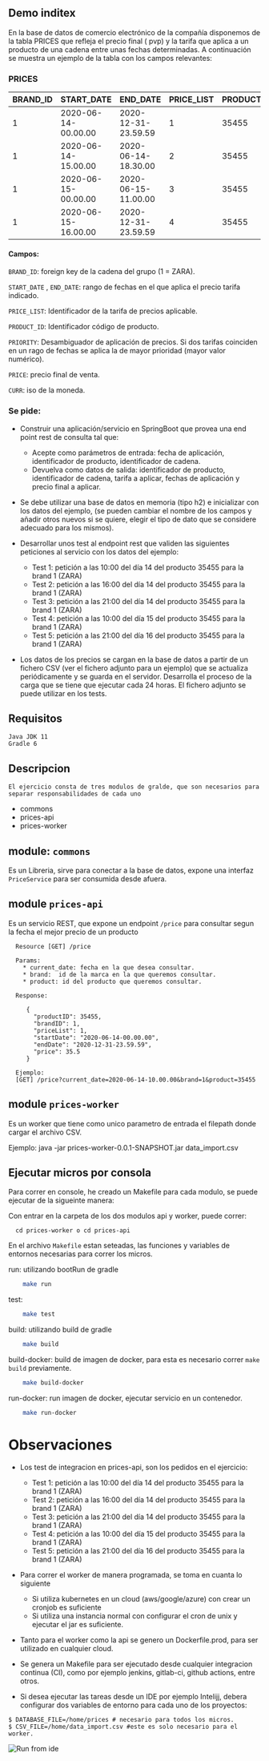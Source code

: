 ## Demo inditex

En la base de datos de comercio electrónico de la compañía disponemos de la tabla PRICES que refleja el precio final (
pvp) y la tarifa que aplica a un producto de una cadena entre unas fechas determinadas. A continuación se muestra un
ejemplo de la tabla con los campos relevantes:

### PRICES

|BRAND_ID|START_DATE |END_DATE|PRICE_LIST|PRODUCT_ID|PRIORITY|PRICE|CURR|
|--------|-------------|--------|----------|----------|--------|-----|-----|
|1|2020-06-14-00.00.00|2020-12-31-23.59.59|1|35455|0|35.50|EUR|
|1|2020-06-14-15.00.00|2020-06-14-18.30.00|2|35455|1|25.45|EUR|
|1|2020-06-15-00.00.00|2020-06-15-11.00.00|3|35455|1|30.50|EUR|
|1|2020-06-15-16.00.00|2020-12-31-23.59.59|4|35455 |1|38.95|EUR|

#### Campos:

`BRAND_ID`: foreign key de la cadena del grupo (1 = ZARA).

`START_DATE` , `END_DATE`: rango de fechas en el que aplica el precio tarifa indicado.

`PRICE_LIST`: Identificador de la tarifa de precios aplicable.

`PRODUCT_ID`: Identificador código de producto.

`PRIORITY`: Desambiguador de aplicación de precios. Si dos tarifas coinciden en un rago de fechas se aplica la de mayor
prioridad (mayor valor numérico).

`PRICE`: precio final de venta.

`CURR`: iso de la moneda.

### Se pide:

- Construir una aplicación/servicio en SpringBoot que provea una end point rest de consulta tal que:
    - Acepte como parámetros de entrada: fecha de aplicación, identificador de producto, identificador de cadena.
    - Devuelva como datos de salida: identificador de producto, identificador de cadena, tarifa a aplicar, fechas de
      aplicación y precio final a aplicar.


- Se debe utilizar una base de datos en memoria (tipo h2) e inicializar con los datos del ejemplo, (se pueden cambiar el
  nombre de los campos y añadir otros nuevos si se quiere, elegir el tipo de dato que se considere adecuado para los
  mismos).


- Desarrollar unos test al endpoint rest que validen las siguientes peticiones al servicio con los datos del ejemplo:
    - Test 1: petición a las 10:00 del día 14 del producto 35455 para la brand 1 (ZARA)
    - Test 2: petición a las 16:00 del día 14 del producto 35455 para la brand 1 (ZARA)
    - Test 3: petición a las 21:00 del día 14 del producto 35455 para la brand 1 (ZARA)
    - Test 4: petición a las 10:00 del día 15 del producto 35455 para la brand 1 (ZARA)
    - Test 5: petición a las 21:00 del día 16 del producto 35455 para la brand 1 (ZARA)


- Los datos de los precios se cargan en la base de datos a partir de un fichero CSV (ver el fichero adjunto para un
  ejemplo) que se actualiza periódicamente y se guarda en el servidor. Desarrolla el proceso de la carga que se tiene
  que ejecutar cada 24 horas. El fichero adjunto se puede utilizar en los tests.

## Requisitos

    Java JDK 11
    Gradle 6

## Descripcion

    El ejercicio consta de tres modulos de gralde, que son necesarios para separar responsabilidades de cada uno

- commons
- prices-api
- prices-worker

## module: `commons`

Es un Libreria, sirve para conectar a la base de datos, expone una interfaz `PriceService` para ser consumida desde afuera.

## module `prices-api`

Es un servicio REST, que expone un endpoint `/price` para consultar segun la fecha el mejor precio de un producto

      Resource [GET] /price
      
      Params: 
        * current_date: fecha en la que desea consultar.
        * brand:  id de la marca en la que queremos consultar.
        * product: id del producto que queremos consultar.
      
      Response: 
         
         {
           "productID": 35455,
           "brandID": 1,
           "priceList": 1,
           "startDate": "2020-06-14-00.00.00",
           "endDate": "2020-12-31-23.59.59",
           "price": 35.5
         }
         
      Ejemplo:
      [GET] /price?current_date=2020-06-14-10.00.00&brand=1&product=35455

## module `prices-worker`

Es un worker que tiene como unico parametro de entrada el filepath donde cargar el archivo CSV.

Ejemplo: java -jar prices-worker-0.0.1-SNAPSHOT.jar data_import.csv


## Ejecutar micros por consola 

Para correr en console, he creado un Makefile para cada modulo, se puede ejecutar de la sigueinte manera: 

Con entrar en la carpeta de los dos modulos api y worker, puede correr: 
  
```
  cd prices-worker o cd prices-api
  ```
En el archivo `Makefile` estan seteadas, las funciones y variables de entornos necesarias para correr los micros. 

run: utilizando bootRun de gradle
```bash
    make run
```
  test:
```bash
    make test
```

build: utilizando build de gradle
```bash
    make build
```

build-docker: build de imagen de docker, para esta es necesario correr `make build` previamente.
```bash
    make build-docker
```
run-docker: run imagen de docker, ejecutar servicio en un contenedor.
```bash
    make run-docker
```

# Observaciones

* Los test de integracion en prices-api, son los pedidos en el ejercicio:
  
    * Test 1: petición a las 10:00 del día 14 del producto 35455 para la brand 1 (ZARA)
    * Test 2: petición a las 16:00 del día 14 del producto 35455 para la brand 1 (ZARA)
    * Test 3: petición a las 21:00 del día 14 del producto 35455 para la brand 1 (ZARA)
    * Test 4: petición a las 10:00 del día 15 del producto 35455 para la brand 1 (ZARA)
    * Test 5: petición a las 21:00 del día 16 del producto 35455 para la brand 1 (ZARA)
  

* Para correr el worker de manera programada, se toma en cuanta lo siguiente
  * Si utiliza kubernetes en un cloud (aws/google/azure) con crear un cronjob es suficiente
  * Si utiliza una instancia normal con configurar el cron de unix y ejecutar el jar es suficiente.


* Tanto para el worker como la api se genero un Dockerfile.prod, para ser utilizado en cualquier cloud.


* Se genera un Makefile para ser ejecutado desde cualquier integracion continua (CI), como por ejemplo jenkins, gitlab-ci, github actions, entre otros.
 
* Si desea ejecutar las tareas desde un IDE por ejemplo Intelijj, debera configurar dos variables de entorno para cada uno de los proyectos:
```
$ DATABASE_FILE=/home/prices # necesario para todos los micros.
$ CSV_FILE=/home/data_import.csv #este es solo necesario para el worker.
```
![Run from ide](images/run-from-ide.png)
